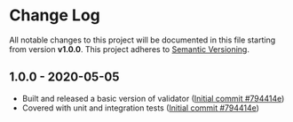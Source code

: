 # Change Log


All notable changes to this project will be documented in this file starting from version **v1.0.0**.
This project adheres to [Semantic Versioning](http://semver.org/).



## 1.0.0 - 2020-05-05

 - Built and released a basic version of validator ([Initial commit #794414e](https://github.com/gitsobek/infi-validator/commit/794414e4da2e41fc10b5aaad7994c11214ae4ab6))
 - Covered with unit and integration tests ([Initial commit #794414e](https://github.com/gitsobek/infi-validator/commit/794414e4da2e41fc10b5aaad7994c11214ae4ab6))
